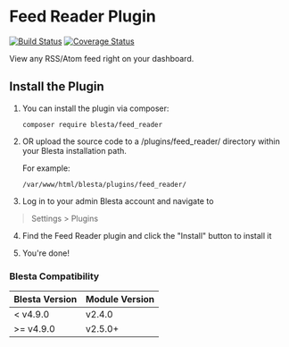 # Feed Reader Plugin

[![Build Status](https://travis-ci.org/blesta/plugin-feed_reader.svg?branch=master)](https://travis-ci.org/blesta/plugin-feed_reader) [![Coverage Status](https://coveralls.io/repos/github/blesta/plugin-feed_reader/badge.svg?branch=master)](https://coveralls.io/github/blesta/plugin-feed_reader?branch=master)

View any RSS/Atom feed right on your dashboard.

## Install the Plugin

1. You can install the plugin via composer:

    ```
    composer require blesta/feed_reader
    ```

2. OR upload the source code to a /plugins/feed_reader/ directory within
your Blesta installation path.

    For example:

    ```
    /var/www/html/blesta/plugins/feed_reader/
    ```

3. Log in to your admin Blesta account and navigate to
> Settings > Plugins

4. Find the Feed Reader plugin and click the "Install" button to install it

5. You're done!

### Blesta Compatibility

|Blesta Version|Module Version|
|--------------|--------------|
|< v4.9.0|v2.4.0|
|>= v4.9.0|v2.5.0+|
